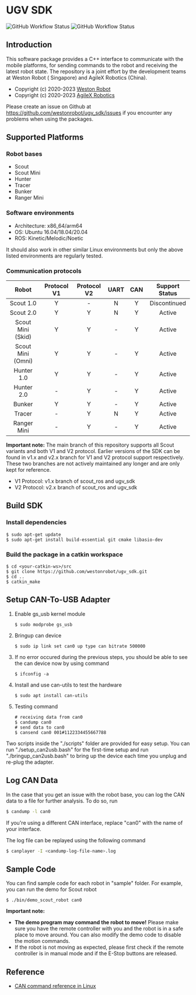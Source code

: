 # UGV SDK

![GitHub Workflow Status](https://github.com/westonrobot/ugv_sdk/workflows/Cpp/badge.svg)
![GitHub Workflow Status](https://github.com/westonrobot/ugv_sdk/workflows/ROS/badge.svg)

## Introduction

This software package provides a C++ interface to communicate with the mobile platforms, for sending commands to the
robot and receiving the latest robot state. The repository is a joint effort by the development teams at Weston Robot (
Singapore) and AgileX Robotics (China).

- Copyright (c) 2020-2023 [Weston Robot](https://www.westonrobot.com/)
- Copyright (c) 2020-2023 [AgileX Robotics](http://www.agilex.ai/?lang=zh-cn)

Please create an issue on Github at https://github.com/westonrobot/ugv_sdk/issues if you encounter any problems when
using the packages.

## Supported Platforms

### Robot bases

* Scout
* Scout Mini
* Hunter
* Tracer
* Bunker
* Ranger Mini

### Software environments

* Architecture: x86_64/arm64
* OS: Ubuntu 16.04/18.04/20.04
* ROS: Kinetic/Melodic/Noetic

It should also work in other similar Linux environments but only the above listed environments are regularly tested.

### Communication protocols

|       Robot       | Protocol V1 | Protocol V2 | UART | CAN | Support Status |
|:-----------------:|:-----------:|:-----------:|:----:|:---:|:--------------:|
|     Scout 1.0     |      Y      |      -      |  N   |  Y  |  Discontinued  |
|     Scout 2.0     |      Y      |      Y      |  N   |  Y  |     Active     |
| Scout Mini (Skid) |      Y      |      Y      |  -   |  Y  |     Active     |
| Scout Mini (Omni) |      Y      |      Y      |  -   |  Y  |     Active     |
|    Hunter 1.0     |      Y      |      Y      |  -   |  Y  |     Active     |
|    Hunter 2.0     |      -      |      Y      |  -   |  Y  |     Active     |
|      Bunker       |      Y      |      Y      |  -   |  Y  |     Active     |
|      Tracer       |      -      |      Y      |  N   |  Y  |     Active     |
|    Ranger Mini    |      -      |      Y      |  -   |  Y  |     Active     |

**Important note:** The main branch of this repository supports all Scout variants and both V1 and V2 protocol. Earlier
versions of the SDK can be found in v1.x and v2.x branch for V1 and V2 protocol support respectively. These two branches
are not
actively maintained any longer and are only kept for reference.

* V1 Protocol: v1.x branch of scout_ros and ugv_sdk
* V2 Protocol: v2.x branch of scout_ros and ugv_sdk

## Build SDK

### Install dependencies

```
$ sudo apt-get update
$ sudo apt-get install build-essential git cmake libasio-dev
```

### Build the package in a catkin workspace

```
$ cd <your-catkin-ws>/src
$ git clone https://github.com/westonrobot/ugv_sdk.git
$ cd ..
$ catkin_make
```

## Setup CAN-To-USB Adapter

1. Enable gs_usb kernel module
    ```
    $ sudo modprobe gs_usb
    ```
2. Bringup can device
   ```
   $ sudo ip link set can0 up type can bitrate 500000
   ```
3. If no error occured during the previous steps, you should be able to see the can device now by using command
   ```
   $ ifconfig -a
   ```
4. Install and use can-utils to test the hardware
    ```
    $ sudo apt install can-utils
    ```
5. Testing command
    ```
    # receiving data from can0
    $ candump can0
    # send data to can0
    $ cansend can0 001#1122334455667788
    ```

Two scripts inside the "./scripts" folder are provided for easy setup. You can run "./setup_can2usb.bash" for the
first-time setup and run "./bringup_can2usb.bash" to bring up the device each time you unplug and re-plug the adapter.

## Log CAN Data

In the case that you get an issue with the robot base, you can log the CAN data to a file for further analysis. To do
so, run

```bash
$ candump -l can0
```

If you're using a different CAN interface, replace "can0" with the name of your interface.

The log file can be replayed using the following command

```bash
$ canplayer -I <candump-log-file-name>.log
```

## Sample Code

You can find sample code for each robot in "sample" folder. For example, you can run the demo for Scout robot

```
$ ./bin/demo_scout_robot can0
```

**Important note:**

* **The demo program may command the robot to move!** Please make sure you have the remote controller with you and the
  robot is in a safe place to move around. You can also modify the demo code to disable the motion commands.
* If the robot is not moving as expected, please first check if the remote controller is in manual mode and if the
  E-Stop buttons are released.

## Reference

* [CAN command reference in Linux](https://notes.rdu.im/system/linux/canbus/)
